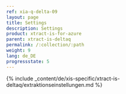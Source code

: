 ```yaml
---
ref: xia-q-delta-09
layout: page
title: Settings
description: Settings
product: xtract-is-for-azure
parent: xtract-is-deltaq
permalink: /:collection/:path
weight: 9
lang: de_DE
progressstate: 5
---
```

{% include _content/de/xis-specific/xtract-is-deltaq/extraktionseinstellungen.md %}
